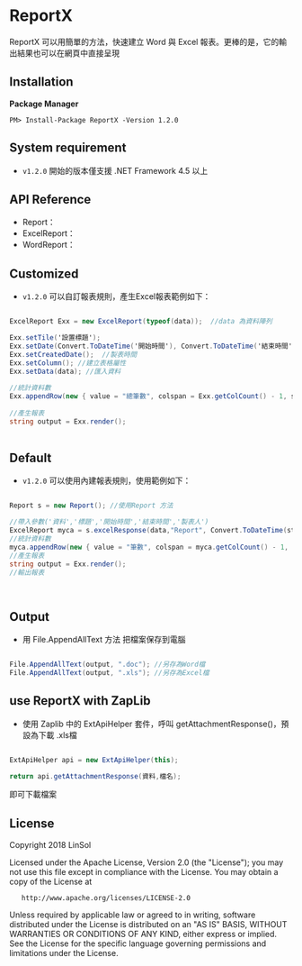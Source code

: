 # ReportX
ReportX 可以用簡單的方法，快速建立 Word 與 Excel 報表。更棒的是，它的輸出結果也可以在網頁中直接呈現

## Installation

**Package Manager**

```
PM> Install-Package ReportX -Version 1.2.0
```

## System requirement

* `v1.2.0` 開始的版本僅支援 .NET Framework 4.5 以上

## API Reference

* Report： 
* ExcelReport： 
* WordReport： 


## Customized

* `v1.2.0` 可以自訂報表規則，產生Excel報表範例如下：  

```csharp

ExcelReport Exx = new ExcelReport(typeof(data));  //data 為資料陣列

Exx.setTile('設置標題');  
Exx.setDate(Convert.ToDateTime('開始時間'), Convert.ToDateTime('結束時間')); 
Exx.setCreatedDate();  //製表時間
Exx.setColumn(); //建立表格屬性
Exx.setData(data); //匯入資料
            
//統計資料數
Exx.appendRow(new { value = "總筆數", colspan = Exx.getColCount() - 1, style = lastRowStyle }, data.Length);
            
//產生報表
string output = Exx.render();
            
```

## Default

* `v1.2.0` 可以使用內建報表規則，使用範例如下：  

```csharp

Report s = new Report(); //使用Report 方法

//帶入參數('資料','標題','開始時間','結束時間','製表人')
ExcelReport myca = s.excelResponse(data,"Report", Convert.ToDateTime(starttime), Convert.ToDateTime(endtime), "SOL");
//統計資料數
myca.appendRow(new { value = "筆數", colspan = myca.getColCount() - 1, style = lastRowStyle }, data.Length);
//產生報表
string output = Exx.render();
//輸出報表

            
```

## Output 

* 用 File.AppendAllText 方法 把檔案保存到電腦

```csharp

File.AppendAllText(output, ".doc"); //另存為Word檔
File.AppendAllText(output, ".xls"); //另存為Excel檔


```
## use ReportX with ZapLib
* 使用 Zaplib 中的 ExtApiHelper 套件，呼叫 getAttachmentResponse()，預設為下載 .xls檔

```csharp

ExtApiHelper api = new ExtApiHelper(this); 

return api.getAttachmentResponse(資料,檔名);

```

即可下載檔案

## License

   Copyright 2018 LinSol

   Licensed under the Apache License, Version 2.0 (the "License");
   you may not use this file except in compliance with the License.
   You may obtain a copy of the License at

       http://www.apache.org/licenses/LICENSE-2.0

   Unless required by applicable law or agreed to in writing, software
   distributed under the License is distributed on an "AS IS" BASIS,
   WITHOUT WARRANTIES OR CONDITIONS OF ANY KIND, either express or implied.
   See the License for the specific language governing permissions and
   limitations under the License.